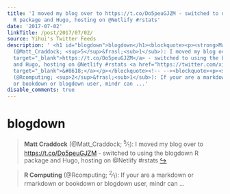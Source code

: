 ```yaml
---
title: 'I moved my blog over to https://t.co/Do5peuGJZM - switched to using the blogdown
  R package and Hugo, hosting on @Netlify #rstats'
date: '2017-07-02'
linkTitle: /post/2017/07/02/
source: Yihui's Twitter Feeds
description: ' <h1 id="blogdown">blogdown</h1><blockquote><p><strong>Matt Craddock</strong>
  (@Matt_Craddock; <sup>5</sup>&frasl;<sub>1</sub>): I moved my blog over to <a href="https://t.co/Do5peuGJZM"
  target="_blank">https://t.co/Do5peuGJZM</a> - switched to using the blogdown R package
  and Hugo, hosting on @Netlify #rstats <a href="https://twitter.com/xieyihui/status/881555375694151680"
  target="_blank">&#8618;</a></p></blockquote><!-- --><blockquote><p><strong>R Computing</strong>
  (@Rcomputing; <sup>2</sup>&frasl;<sub>1</sub>): If your are a markdown or rmarkdown
  or bookdown or blogdown user, mindr can ...'
disable_comments: true
---
```

 <h1 id="blogdown">blogdown</h1><blockquote><p><strong>Matt Craddock</strong> (@Matt_Craddock; <sup>5</sup>&frasl;<sub>1</sub>): I moved my blog over to <a href="https://t.co/Do5peuGJZM" target="_blank">https://t.co/Do5peuGJZM</a> - switched to using the blogdown R package and Hugo, hosting on @Netlify #rstats <a href="https://twitter.com/xieyihui/status/881555375694151680" target="_blank">&#8618;</a></p></blockquote><!-- --><blockquote><p><strong>R Computing</strong> (@Rcomputing; <sup>2</sup>&frasl;<sub>1</sub>): If your are a markdown or rmarkdown or bookdown or blogdown user, mindr can ...